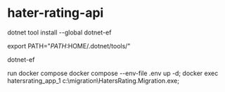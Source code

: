 # hater-rating-api

dotnet tool install --global dotnet-ef

export PATH="$PATH:$HOME/.dotnet/tools/"

dotnet-ef

run docker compose
docker compose --env-file .env up -d;
docker exec hatersrating_app_1 c:\migration\HatersRating.Migration.exe;
